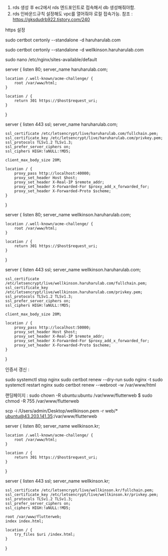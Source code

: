 
1. rds 생성 후 ec2에서 rds 엔드포인트로 접속해서 db 생성해줘야함.
2. rds 인바운드규칙 설정해도 vpc를 열어줘야 로컬 접속가능. 참조 : https://gksdudrb922.tistory.com/240

https 설정

sudo certbot certonly --standalone -d haruharulab.com 

sudo certbot certonly --standalone -d wellkinson.haruharulab.com 

sudo nano /etc/nginx/sites-available/default

server {
    listen 80;
    server_name haruharulab.com;

    location /.well-known/acme-challenge/ {
        root /var/www/html;
    }

    location / {
        return 301 https://$host$request_uri;
    }
}

server {
    listen 443 ssl;
    server_name haruharulab.com;

    ssl_certificate /etc/letsencrypt/live/haruharulab.com/fullchain.pem;
    ssl_certificate_key /etc/letsencrypt/live/haruharulab.com/privkey.pem;
    ssl_protocols TLSv1.2 TLSv1.3;
    ssl_prefer_server_ciphers on;
    ssl_ciphers HIGH:!aNULL:!MD5;

    client_max_body_size 20M;

    location / {
        proxy_pass http://localhost:40000;
        proxy_set_header Host $host;
        proxy_set_header X-Real-IP $remote_addr;
        proxy_set_header X-Forwarded-For $proxy_add_x_forwarded_for;
        proxy_set_header X-Forwarded-Proto $scheme;
    }
}

server {
    listen 80;
    server_name wellkinson.haruharulab.com;

    location /.well-known/acme-challenge/ {
        root /var/www/html;
    }

    location / {
        return 301 https://$host$request_uri;
    }
}

server {
    listen 443 ssl;
    server_name wellkinson.haruharulab.com;

    ssl_certificate /etc/letsencrypt/live/wellkinson.haruharulab.com/fullchain.pem;
    ssl_certificate_key /etc/letsencrypt/live/wellkinson.haruharulab.com/privkey.pem;
    ssl_protocols TLSv1.2 TLSv1.3;
    ssl_prefer_server_ciphers on;
    ssl_ciphers HIGH:!aNULL:!MD5;

    client_max_body_size 20M;   

    location / {
        proxy_pass http://localhost:50000;
        proxy_set_header Host $host;
        proxy_set_header X-Real-IP $remote_addr;
        proxy_set_header X-Forwarded-For $proxy_add_x_forwarded_for;
        proxy_set_header X-Forwarded-Proto $scheme;
    }
}


인증서 갱신 : 

sudo systemctl stop nginx
sudo certbot renew --dry-run
sudo nginx -t
sudo systemctl restart nginx
sudo certbot renew --webroot -w /var/www/html

랜딩페이지 :
 sudo chown -R ubuntu:ubuntu /var/www/flutterweb
 $ sudo chmod -R 755 /var/www/flutterweb

 scp -i /Users/admin/Desktop/wellkinson.pem -r web/* ubuntu@43.203.141.35:/var/www/flutterweb

server {
    listen 80;
    server_name wellkinson.kr;

    location /.well-known/acme-challenge/ {
        root /var/www/html;
    }

    location / {
        return 301 https://$host$request_uri;
    }
}

server {
    listen 443 ssl;
    server_name wellkinson.kr;

    ssl_certificate /etc/letsencrypt/live/wellkinson.kr/fullchain.pem;
    ssl_certificate_key /etc/letsencrypt/live/wellkinson.kr/privkey.pem;
    ssl_protocols TLSv1.2 TLSv1.3;
    ssl_prefer_server_ciphers on;
    ssl_ciphers HIGH:!aNULL:!MD5;

    root /var/www/flutterweb;
    index index.html;

    location / {
        try_files $uri /index.html;
    }
}



